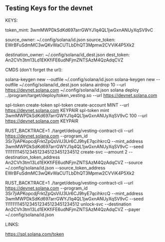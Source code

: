 ## Testing Keys for the devnet

KEYS: 

token_mint: 3wmMWPDkSdKd697arrGWYJ1q4QL1jwGxnANUyXqSV9vC

source_owner: ~/.config/solana/id.json
source_token: EWrBFuSdmMC3wQKvWaCUTLbDhQT3Mpmw2CVViK4P5Xk2

destination_owner: ~/.config/solana/id_dest.json
dest_token: An2CVh3tm13Ld1EKKfiFE6udNFjmZNTSAzM4QzAdqCVZ

CMDS (don't forget the url):

solana-keygen new --outfile ~/.config/solana/id.json
solana-keygen new --outfile ~/.config/solana/id_dest.json
solana airdrop 10 --url https://devnet.solana.com ~/.config/solana/id.json
solana deploy ../program/target/deploy/token_vesting.so --url https://devnet.solana.com

spl-token create-token
spl-token create-account MINT --url https://devnet.solana.com KEYPAIR
spl-token mint 3wmMWPDkSdKd697arrGWYJ1q4QL1jwGxnANUyXqSV9vC 100 --url https://devnet.solana.com KEYPAIR

RUST_BACKTRACE=1 ./target/debug/vesting-contract-cli --url https://devnet.solana.com --program_id 3Sr7jiAPKopcdjFrktZpQsViU3Ur6CJ9hyE7qcihkrcQ --mint_address 3wmMWPDkSdKd697arrGWYJ1q4QL1jwGxnANUyXqSV9vC --seed 11111111451234512345123451234512 create-svc --amount 2 --destination_token_address An2CVh3tm13Ld1EKKfiFE6udNFjmZNTSAzM4QzAdqCVZ --source ~/.config/solana/id.json --source_token_address EWrBFuSdmMC3wQKvWaCUTLbDhQT3Mpmw2CVViK4P5Xk2

RUST_BACKTRACE=1 ./target/debug/vesting-contract-cli --url https://devnet.solana.com --program_id 3Sr7jiAPKopcdjFrktZpQsViU3Ur6CJ9hyE7qcihkrcQ --mint_address 3wmMWPDkSdKd697arrGWYJ1q4QL1jwGxnANUyXqSV9vC --seed 11111111451234512345123451234512 unlock-svc --destination An2CVh3tm13Ld1EKKfiFE6udNFjmZNTSAzM4QzAdqCVZ --payer ~/.config/solana/id.json

LINKS:

https://spl.solana.com/token